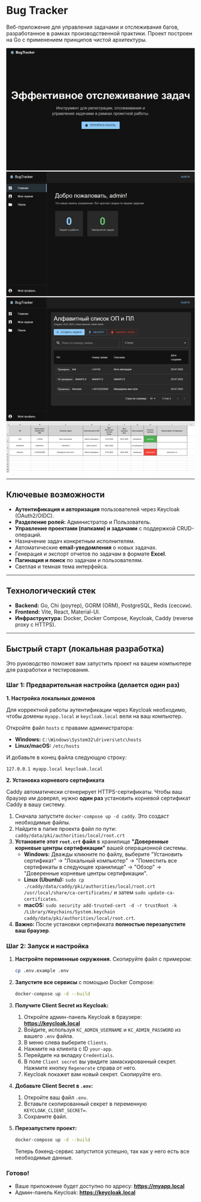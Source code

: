# Bug Tracker

Веб-приложение для управления задачами и отслеживания багов, разработанное в рамках производственной практики. Проект построен на Go с применением принципов чистой архитектуры.

![Главная страница Bug Tracker](./images/main.png)
![Главная страница дашборда](./images/dashboard.png)
![Страница со списком задач в папке](./images/tasks-in-folder.png)
![Пример сгенерированного Excel-отчета](./images/excel-example.png)

---

## Ключевые возможности

*   **Аутентификация и авторизация** пользователей через Keycloak (OAuth2/OIDC).
*   **Разделение ролей:** Администратор и Пользователь.
*   **Управление проектами (папками) и задачами** с поддержкой CRUD-операций.
*   Назначение задач конкретным исполнителям.
*   Автоматические **email-уведомления** о новых задачах.
*   Генерация и экспорт отчетов по задачам в формате **Excel**.
*   **Пагинация и поиск** по задачам и пользователям.
*   Светлая и темная тема интерфейса.

---

## Технологический стек

*   **Backend:** Go, Chi (роутер), GORM (ORM), PostgreSQL, Redis (сессии).
*   **Frontend:** Vite, React, Material-UI.
*   **Инфраструктура:** Docker, Docker Compose, Keycloak, Caddy (reverse proxy с HTTPS).

---

## Быстрый старт (локальная разработка)

Это руководство поможет вам запустить проект на вашем компьютере для разработки и тестирования.

### Шаг 1: Предварительная настройка (делается один раз)

**1. Настройка локальных доменов**

Для корректной работы аутентификации через Keycloak необходимо, чтобы домены `myapp.local` и `keycloak.local` вели на ваш компьютер.

Откройте файл `hosts` с правами администратора:
*   **Windows:** `C:\Windows\System32\drivers\etc\hosts`
*   **Linux/macOS:** `/etc/hosts`

И добавьте в конец файла следующую строку:
```
127.0.0.1 myapp.local keycloak.local
```

**2. Установка корневого сертификата**

Caddy автоматически сгенерирует HTTPS-сертификаты. Чтобы ваш браузер им доверял, нужно **один раз** установить корневой сертификат Caddy в вашу систему.

1.  Сначала запустите `docker-compose up -d caddy`. Это создаст необходимые файлы.
2.  Найдите в папке проекта файл по пути:
    `caddy/data/pki/authorities/local/root.crt`
3.  **Установите этот `root.crt` файл** в хранилище **"Доверенные корневые центры сертификации"** вашей операционной системы.
    *   **Windows:** Дважды кликните по файлу, выберите "Установить сертификат" -> "Локальный компьютер" -> "Поместить все сертификаты в следующее хранилище" -> "Обзор" -> "Доверенные корневые центры сертификации".
    *   **Linux (Ubuntu):** `sudo cp ./caddy/data/caddy/pki/authorities/local/root.crt /usr/local/share/ca-certificates/` и затем `sudo update-ca-certificates`.
    *   **macOS:** `sudo security add-trusted-cert -d -r trustRoot -k /Library/Keychains/System.keychain caddy/data/pki/authorities/local/root.crt`.
4.  **Важно:** После установки сертификата **полностью перезапустите ваш браузер**.

### Шаг 2: Запуск и настройка

1.  **Настройте переменные окружения.** Скопируйте файл с примером:
    ```bash
    cp .env.example .env
    ```


2.  **Запустите все сервисы** с помощью Docker Compose:
    ```bash
    docker-compose up -d --build
    ```


3.  **Получите Client Secret из Keycloak:**
    1.  Откройте админ-панель Keycloak в браузере: **https://keycloak.local**
    2.  Войдите, используя `KC_ADMIN_USERNAME` и `KC_ADMIN_PASSWORD` из вашего `.env` файла.
    3.  В меню слева выберите `Clients`.
    4.  Нажмите на клиента с ID `your-app`.
    5.  Перейдите на вкладку `Credentials`.
    6.  В поле `Client secret` вы увидите замаскированный секрет. Нажмите кнопку `Regenerate` справа от него.
    7. Keycloak покажет вам новый секрет. Скопируйте его.

4.  **Добавьте Client Secret в `.env`:**
    1.  Откройте ваш файл `.env`.
    2.  Вставьте скопированный секрет в переменную `KEYCLOAK_CLIENT_SECRET=`.
    3.  Сохраните файл.

5.  **Перезапустите проект:**
    ```bash
    docker-compose up -d --build
    ```
    Теперь бэкенд-сервис запустится успешно, так как у него есть все необходимые данные.

### Готово!

*   Ваше приложение будет доступно по адресу: **https://myapp.local**
*   Админ-панель Keycloak: **https://keycloak.local**
